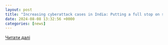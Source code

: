 ```yaml
---
layout: post
title: "Increasing cyberattack cases in India: Putting a full stop on scams and frauds - Express Computer"
date: 2024-08-08 13:32:56 +0000
categories: [news]
---
```


[Читати далі](https://www.expresscomputer.in/guest-blogs/increasing-cyberattack-cases-in-india-putting-a-full-stop-on-scams-and-frauds/114831/)
